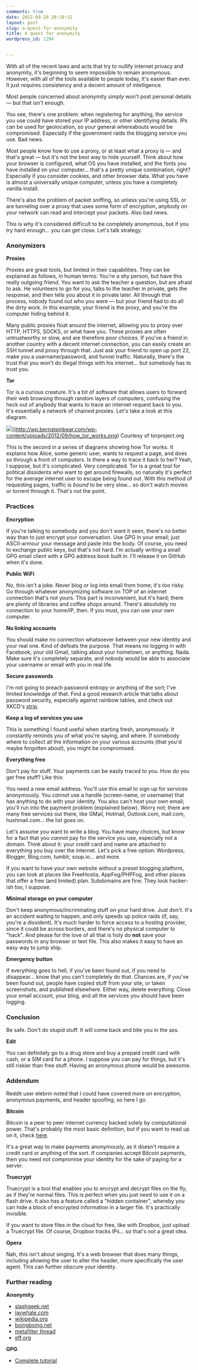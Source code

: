 ```yaml
---
comments: true
date: 2012-09-20 20:10:31
layout: post
slug: a-quest-for-anonymity
title: A quest for anonymity
wordpress_id: 1294


---
```


With all of the recent laws and acts that try to nullify internet privacy and anonymity, it's beginning to seem impossible to remain anonymous. However, with all of the tools available to people today, it's easier than ever. It just requires consistency and a decent amount of intelligence.

Most people concerned about anonymity simply won't post personal details — but that isn't enough.

You see, there's one problem: when registering for anything, the service you use could have stored your IP address, or other identifying details. IPs can be used for geolocation, so your general whereabouts would be compromised. Especially if the government raids the blogging service you use. Bad news.

Most people know how to use a proxy, or at least what a proxy is — and that's great — but it's not the best way to hide yourself. Think about how your browser is configured, what OS you have installed, and the fonts you have installed on your computer... that's a pretty unique combination, right? Especially if you consider cookies, and other browser data. What you have is almost a universally unique computer, unless you have a completely vanilla install.

There's also the problem of packet sniffing, so unless you're using SSL or are tunneling over a proxy that uses some form of encryption, anybody on your network can read and intercept your packets. Also bad news.

This is why it's considered difficult to be completely anonymous, but if you try hard enough... you can get close. Let's talk strategy.


### Anonymizers


**Proxies**

Proxies are great tools, but limited in their capabilities. They can be explained as follows, in human terms: You're a shy person, but have this really outgoing friend. You want to ask the teacher a question, but are afraid to ask. He volunteers to go for you, talks to the teacher in private, gets the response, and then tells you about it in private later. All through that process, nobody found out who you were — but your friend had to do all the dirty work. In this example, your friend is the proxy, and you're the computer hiding behind it.

Many public proxies float around the internet, allowing you to proxy over HTTP, HTTPS, SOCKS, or what have you. These proxies are often untrustworthy or slow, and are therefore poor choices. If you've a friend in another country with a decent internet connection, you can easily create an SSH tunnel and proxy through that. Just ask your friend to open up port 22, make you a username/password, and funnel traffic. Naturally, there's the trust that you won't do illegal things with his internet... but somebody has to trust you.

**Tor**

Tor is a curious creature. It's a bit of software that allows users to forward their web browsing through random layers of computers, confusing the heck out of anybody that wants to trace an internet request back to you. It's essentially a network of chained proxies. Let's take a look at this diagram.

![](http://wp.bernsteinbear.com/wp-content/uploads/2012/09/how_tor_works.png)](http://wp.bernsteinbear.com/wp-content/uploads/2012/09/how_tor_works.png)
Courtesy of torproject.org



This is the second in a series of diagrams showing how Tor works. It explains how Alice, some generic user, wants to request a page, and does so through a front of computers. Is there a way to trace it back to her? Yeah, I suppose, but it's complicated. Very complicated. Tor is a great tool for political dissidents who want to get around firewalls, so naturally it's perfect for the average internet user to escape being found out. With this method of requesting pages, traffic is _bound_ to be very slow... so don't watch movies or torrent through it. That's not the point.


### Practices


**Encryption**

If you're talking to somebody and you don't want it seen, there's no better way than to just encrypt your conversation. Use GPG in your email; just ASCII-armour your message and paste into the body. Of course, you need to exchange public keys, but that's not hard. I'm actually writing a small GPG email client with a GPG address book built in. I'll release it on GitHub when it's done.

**Public WiFi**

No, this isn't a joke. Never blog or log into email from home; it's too risky. Go through whatever anonymizing software on TOP of an internet connection that's not yours. This part is inconvenient, but it's hard; there are plenty of libraries and coffee shops around. There's absolutely no connection to your home/IP, then. If you must, you can use your own computer.

**No linking accounts**

You should make no connection whatsoever between your new identity and your real one. Kind of defeats the purpose. That means no logging in with Facebook, your old Gmail, talking about your hometown, or anything. Nada. Make sure it's completely separate, and nobody would be able to associate your username or email with you in real life.

**Secure passwords**

I'm not going to preach password entropy or anything of the sort; I've limited knowledge of that. Find a good research article that talks about password security, especially against rainbow tables, and check out XKCD's [strip](http://xkcd.com/936/).

**Keep a log of services you use**

This is something I found useful when starting fresh, anonymously. It constantly reminds you of what you're saying, and where. If somebody where to collect all the information on your various accounts (that you'd maybe forgotten about), you might be compromised.

**Everything free**

Don't pay for stuff. Your payments can be easily traced to you. How do you get free stuff? Like this:

You need a new email address. You'll use this email to sign up for services anonymously. You _cannot_ use a handle (screen-name, or username) that has anything to do with your identity. You also can't host your own email; you'll run into the payment problem (explained below). Worry not; there are many free services out there, like GMail, Hotmail, Outlook.com, mail.com, hushmail.com... the list goes on.

Let's assume you want to write a blog. You have many choices, but know for a fact that you _cannot_ pay for the service you use, especially not a domain. Think about it: your credit card and name are attached to everything you buy over the internet. Let's pick a free option: Wordpress, Blogger, Blog.com, tumblr, soup.io... and more.

If you want to have your own website without a preset blogging platform, you can look at places like FreeHostia, AppFog/PHPFog, and other places that offer a free (and limited) plan. Subdomains are fine. They look hacker-ish too, I suppose.

**Minimal storage on your computer**

Don't keep anonymous/incriminating stuff on your hard drive. Just don't. It's an accident waiting to happen, and only speeds up police raids (if, say, you're a dissident). It's much harder to force access to a hosting provider, since it could be across borders, and there's no physical computer to "hack". And please for the love of all that is holy do **not** save your passwords in any browser or text file. This also makes it easy to have an easy way to jump ship.

**Emergency button**

If everything goes to hell, if you've been found out, if you need to disappear... know that you can't completely do that. Chances are, if you've been found out, people have copied stuff from your site, or taken screenshots, and published elsewhere. Either way, delete everything. Close your email account, your blog, and all the services you should have been logging.


### Conclusion


Be safe. Don't do stupid stuff. It will come back and bite you in the ass.

**Edit**

You can definitely go to a drug store and buy a prepaid credit card with cash, or a SIM card for a phone. I suppose you can pay for things, but it's still riskier than free stuff. Having an anonymous phone would be awesome.


### Addendum


Reddit user elebrin noted that I could have covered more on encryption, anonymous payments, and header spoofing, so here I go.

**Bitcoin**

Bitcoin is a peer to peer internet currency backed solely by computational power. That's probably the most basic definition, but if you want to read up on it, check [here](http://bitcoin.org/).

It's a great way to make payments anonymously, as it doesn't require a credit card or anything of the sort. If companies accept Bitcoin payments, then you need not compromise your identity for the sake of paying for a server.

**Truecrypt**

Truecrypt is a tool that enables you to encrypt and decrypt files on the fly, as if they're normal files. This is perfect when you just need to use it on a flash drive. It also has a feature called a "hidden container", whereby you can hide a block of encrypted information in a larger file. It's practically invisible.

If you want to store files in the cloud for free, like with Dropbox, just upload a Truecrypt file. Of course, Dropbox tracks IPs... so that's not a great idea.

**Opera**

Nah, this isn't about singing. It's a web browser that does many things, including allowing the user to alter the header, more specifically the user agent. This can further obscure your identity.


### Further reading


**Anonymity**
	
+ [slashgeek.net](http://www.slashgeek.net/2012/06/15/how-to-be-completely-anonymous-online/)
+ [jaywhale.com](http://www.jaywhale.com/how-to-make-an-anonymous-blog)
+ [wikipedia.org](http://en.wikipedia.org/wiki/Anonymous_blogging)
+ [boingboing.net](http://boingboing.net/2011/11/15/howto-be-more-anonymous-in-you.html)	
+ [metafilter thread](http://ask.metafilter.com/95483/How-can-I-host-an-anonymous-Wordpress-blog-and-not-get-unmasked)
+ [eff.org](https://www.eff.org/wp/blog-safely)


**GPG**
	
+ [Complete tutorial](http://www.dewinter.com/gnupg_howto/english/GPGMiniHowto.html)
